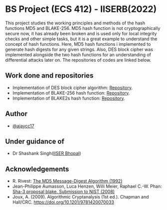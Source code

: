 
# BS Project (ECS 412) - IISERB(2022)

This project studies the working principles and methods of the hash functions MD5 and BLAKE-256. MD5 hash function is not cryptographically secure now, it has already been broken and is used only for local integrity checks and other simple tasks, but it is a great example to understand the concept of hash functions. Here, MD5 hash functions i implemented to generate hash digests for any given strings. Also, DES block cipher was implemented alongside the two hash functions for an understanding of differential attacks later on. The repositories of codes are linked below.

## Work done and repositories

- Implementation of DES block cipher algorithm: [Repository](https://github.com/ajaycc17/des-algorithm).
- Implementation of BLAKE-256 hash function: [Repository](https://github.com/ajaycc17/blake-256).
- Implementation of BLAKE2s hash function: [Repository](https://github.com/ajaycc17/blake2s).

## Author

- [@ajaycc17](https://www.github.com/ajaycc17)

## Under guidance of

- Dr Shashank Singh([IISER Bhopal](https://sites.google.com/view/shashank))

## Acknowledgements

 - R. Rivest: [The MD5 Message-Digest Algorithm (1992)](https://www.rfc-editor.org/rfc/pdfrfc/rfc1321.txt.pdf)
 - Jean-Philippe Aumasson, Luca Henzen, Willi Meier, Raphael C.-W. Phan: [Sha-3 proposal blake. Submission to NIST (2008)](https://www.aumasson.jp/blake/blake.pdf) 
 - Joux, A. (2009). Algorithmic Cryptanalysis (1st ed.). Chapman and Hall/CRC. https://doi.org/10.1201/9781420070033

